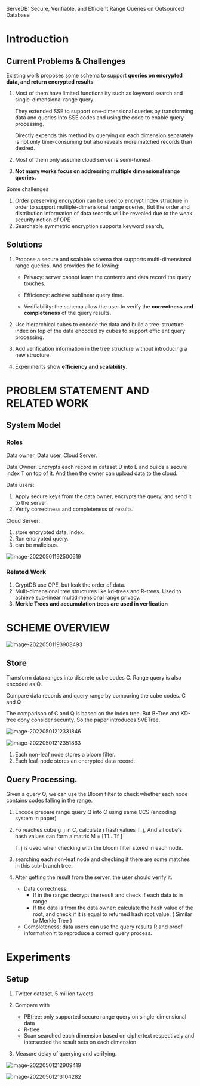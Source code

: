 ServeDB: Secure, Verifiable, and Efficient Range Queries on Outsourced Database

# Introduction

## Current Problems & Challenges

Existing work proposes some schema to support **queries on encrypted data, and return encrypted results**

1. Most of them have limited functionality such as keyword search and single-dimensional range query. 

   They extended SSE to support one-dimensional queries by transforming data and queries into SSE codes and using the code to enable query processing. 

   Directly expends this method by querying on each dimension separately is not only time-consuming but also reveals more matched records than desired.

2. Most of them only assume cloud server is semi-honest

3. **Not many works focus on addressing multiple dimensional range queries.**

Some challenges

1. Order preserving encryption can be used to encrypt Index structure in order to support multiple-dimensional range queries,  But the order and distribution information of data records will be revealed due to the weak security notion of OPE
2. Searchable symmetric encryption supports keyword search,

## Solutions

1. Propose a secure and scalable schema that supports multi-dimensional range queries. And provides the following:

   - Privacy: server cannot learn the contents and data record the query touches.

   - Efficiency: achieve sublinear query time. 

   - Verifiability: the schema allow the user to verify the **correctness and completeness** of the query results.

2. Use hierarchical cubes to encode the data and build a tree-structure index on top of the data encoded by cubes to support efficient query processing.

3. Add verification information in the tree structure without introducing a new structure.

4. Experiments show **efficiency and scalability**.

# PROBLEM STATEMENT AND RELATED WORK

## System Model

### Roles

Data owner, Data user, Cloud Server.

Data Owner: Encrypts each record in dataset D into E and builds a secure index T on top of it. And then the owner can upload data to the cloud.

Data users: 

1. Apply secure keys from the data owner, encrypts the query, and send it to the server.
2. Verify correctness and completeness of results.

Cloud Server: 

1. store encrypted data, index.
2. Run encrypted query.
3. can be malicious.

![image-20220501192500619](imgs/image-20220501192500619.png)

### Related Work

1. CryptDB use OPE, but leak the order of data.
2. Mulit-dimensional tree structures like kd-trees and R-trees. Used to achieve sub-linear multidimensional range privacy.
3. **Merkle Trees and accumulation trees are used in verfication**

# SCHEME OVERVIEW

![image-20220501193908493](imgs/image-20220501193908493.png)

## Store 

Transform data ranges into discrete cube codes C. Range query is also encoded as Q.

Compare data records and query range by comparing the cube codes. C and Q

The comparison of C and Q is based on the index tree. But B-Tree and KD-tree dony consider security. So the paper introduces SVETree.

![image-20220501212331846](imgs/image-20220501212331846.png)

![image-20220501212351863](imgs/image-20220501212351863.png)

1. Each non-leaf node stores a bloom filter. 
2. Each leaf-node stores an encrypted data record.

## Query Processing.

Given a query Q, we can use the Bloom filter to check whether each node contains codes falling in the range.

1. Encode prepare range query Q into C using same CCS (encoding system in paper)

2. Fo reaches cube g_j in C, calculate r hash values T_j, And all cube's hash values can form a matrix M = [T1...Tf ]

   T_j is used when checking with the bloom filter stored in each node. 

3. searching each non-leaf node and checking if there are some matches in this sub-branch tree. 

4. After getting the result from the server, the user should verify it. 

   - Data correctness:
     - If in the range: decrypt the result and check if each data is in range.
     - If the data is from the data owner: calculate the hash value of the root, and check if it is equal to returned hash root value. ( Similar to Merkle Tree )
   - Completeness: data users can use the query results R and proof information π to reproduce a correct query process.

# Experiments

## Setup

1. Twitter dataset, 5 million tweets
2. Compare with 
   - PBtree: only supported secure range query on single-dimensional data
   - R-tree
   - Scan searched each dimension based on ciphertext respectively and intersected the result sets on each dimension.

3. Measure delay of querying and verifying.

![image-20220501212909419](imgs/image-20220501212909419.png)

![image-20220501213104282](imgs/image-20220501213104282.png)